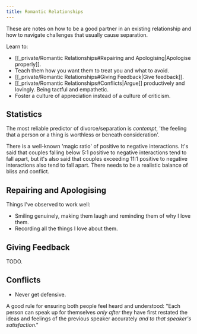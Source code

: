 ```yaml
---
title: Romantic Relationships
---
```


These are notes on how to be a good partner in an existing relationship and how to navigate challenges that usually cause separation.

Learn to:
- [[_private/Romantic Relationships#Repairing and Apologising|Apologise properly]].
- Teach them how you want them to treat you and what to avoid.
- [[_private/Romantic Relationships#Giving Feedback|Give feedback]].
- [[_private/Romantic Relationships#Conflicts|Argue]] productively and lovingly. Being tactful and empathetic.
- Foster a culture of appreciation instead of a culture of criticism.

## Statistics
The most reliable predictor of divorce/separation is *contempt*, 'the feeling that a person or a thing is worthless or beneath consideration'.

There is a well-known 'magic ratio' of positive to negative interactions. It's said that couples falling below 5:1 positive to negative interactions tend to fall apart, but it's also said that couples exceeding 11:1 positive to negative interactions also tend to fall apart. There needs to be a realistic balance of bliss and conflict.

## Repairing and Apologising
Things I've observed to work well:
- Smiling genuinely, making them laugh and reminding them of why I love them.
- Recording all the things I love about them.

## Giving Feedback
TODO.

## Conflicts
- Never get defensive.

A good rule for ensuring both people feel heard and understood: "Each person can speak up for themselves *only after* they have first restated the ideas and feelings of the previous speaker accurately *and to that speaker's satisfaction*."
